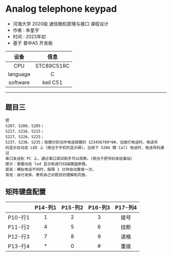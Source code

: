 # Analog telephone keypad
- 河海大学 2020级 通信微机原理与接口 课程设计  
- 作者 : 朱星宇  
- 时间 : 2023年初  
- 基于 普中A5 开发板  

|设备       |信息       |
|:----:     |:----:     |
|CPU        |STC89C51RC |
|language   |C          |
|software   |keil C51   |

---  
## 题目三
    把
    S207、S206、S205；
    S217、S216、S215；
    S227、S226、S225；
    S237、S236、S235；按键分别当作电话按键的 123456789*0#。当拨打电话时，电话号
    码显示在动态 LED 上（相当于手机的显示屏）。当按下 S204 键 Call 电话时，电话号码通过
    串口发送到 PC 上，通过串口调试助手可以观察。（相当于把号码发给基站）
    提示：掌握动态 led 显示和逐行扫描键盘原理。
    提高：模拟电话不同时，每隔 1 分钟自动重拨一次。
    其他：自行发挥，表现自己对题目的理解和完善。  

## 矩阵键盘配置
|   |P14-列1|P15-列2|P16-列3|P17-列4|
|:-:|:-:|:-:|:-:|:-:|
|P10-行1|1  |2  |3  |拨号   |
|P11-行2|4  |5  |6  |挂断   |
|P12-行3|7  |8  |9  |退格   |
|P13-行4|*  |0  |#  |重拨   |
